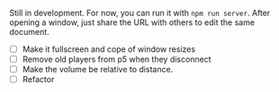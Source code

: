
Still in development. For now, you can run it with `npm run server`. After opening a window, just share the URL with others to edit the same document.

- [ ] Make it fullscreen and cope of window resizes
- [ ] Remove old players from p5 when they disconnect
- [ ] Make the volume be relative to distance.
- [ ] Refactor
